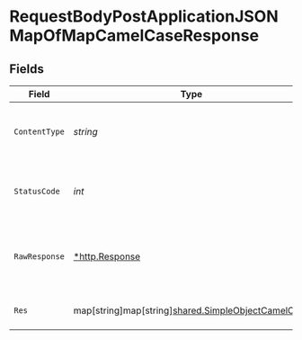 # RequestBodyPostApplicationJSONMapOfMapCamelCaseResponse


## Fields

| Field                                                                                                       | Type                                                                                                        | Required                                                                                                    | Description                                                                                                 | Example                                                                                                     |
| ----------------------------------------------------------------------------------------------------------- | ----------------------------------------------------------------------------------------------------------- | ----------------------------------------------------------------------------------------------------------- | ----------------------------------------------------------------------------------------------------------- | ----------------------------------------------------------------------------------------------------------- |
| `ContentType`                                                                                               | *string*                                                                                                    | :heavy_check_mark:                                                                                          | HTTP response content type for this operation                                                               |                                                                                                             |
| `StatusCode`                                                                                                | *int*                                                                                                       | :heavy_check_mark:                                                                                          | HTTP response status code for this operation                                                                |                                                                                                             |
| `RawResponse`                                                                                               | [*http.Response](https://pkg.go.dev/net/http#Response)                                                      | :heavy_check_mark:                                                                                          | Raw HTTP response; suitable for custom response parsing                                                     |                                                                                                             |
| `Res`                                                                                                       | map[string]map[string][shared.SimpleObjectCamelCase](../../../pkg/models/shared/simpleobjectcamelcase.md)   | :heavy_minus_sign:                                                                                          | OK                                                                                                          | {"mapElem1":{"subMapElem1":"...","subMapElem2":"..."},"mapElem2":{"subMapElem1":"...","subMapElem2":"..."}} |